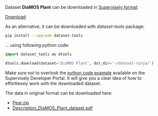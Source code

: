 Dataset **DiaMOS Plant** can be downloaded in [Supervisely format](https://developer.supervisely.com/api-references/supervisely-annotation-json-format):

 [Download](https://assets.supervisely.com/supervisely-supervisely-assets-public/teams_storage/Y/4/6o/E6cAUYYljsLmrtobacnPTwga0zbpNg6fBcyBBq3sQzyu3Uf9YdVMrkH8k2pgsY91LWtF8QFrObGQIGWfjjMM4waHHU9f8aG6489FZ0UcQeEGin25zveAGqVY3Tou.tar)

As an alternative, it can be downloaded with *dataset-tools* package:
``` bash
pip install --upgrade dataset-tools
```

... using following python code:
``` python
import dataset_tools as dtools

dtools.download(dataset='DiaMOS Plant', dst_dir='~/dataset-ninja/')
```
Make sure not to overlook the [python code example](https://developer.supervisely.com/getting-started/python-sdk-tutorials/iterate-over-a-local-project) available on the Supervisely Developer Portal. It will give you a clear idea of how to effortlessly work with the downloaded dataset.

The data in original format can be downloaded here:

- [Pear.zip](https://zenodo.org/records/5557313/files/Pear.zip?download=1)
- [Description_DIaMOS_Plant_dataset.pdf](https://zenodo.org/records/5557313/files/Description_DIaMOS_Plant_dataset.pdf?download=1)
